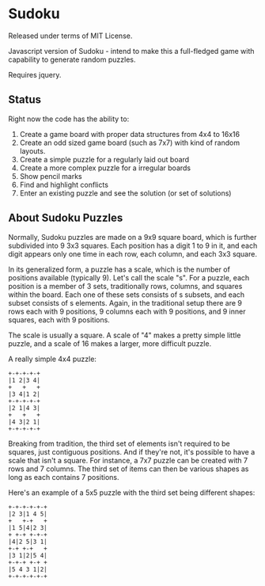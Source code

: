Sudoku
======

Released under terms of MIT License.

Javascript version of Sudoku - intend to make this a full-fledged game
with capability to generate random puzzles.

Requires jquery.


Status
------

Right now the code has the ability to:

1. Create a game board with proper data structures from 4x4 to 16x16
2. Create an odd sized game board (such as 7x7) with kind of random
   layouts.
3. Create a simple puzzle for a regularly laid out board
4. Create a more complex puzzle for a irregular boards
5. Show pencil marks
6. Find and highlight conflicts
7. Enter an existing puzzle and see the solution (or set of solutions)


About Sudoku Puzzles
--------------------

Normally, Sudoku puzzles are made on a 9x9 square board, which is
further subdivided into 9 3x3 squares.  Each position has a digit 1
to 9 in it, and each digit appears only one time in each row, each
column, and each 3x3 square.

In its generalized form, a puzzle has a scale, which is the number of
positions available (typically 9).  Let's call the scale "s".  For a
puzzle, each position is a member of 3 sets, traditionally rows,
columns, and squares within the board. Each one of these sets consists
of s subsets, and each subset consists of s elements.  Again, in the
traditional setup there are 9 rows each with 9 positions, 9 columns each
with 9 positions, and 9 inner squares, each with 9 positions.

The scale is usually a square.  A scale of "4" makes a pretty simple
little puzzle, and a scale of 16 makes a larger, more difficult puzzle.

A really simple 4x4 puzzle:

    +-+-+-+-+
    |1 2|3 4|
    +   +   +
    |3 4|1 2|
    +-+-+-+-+
    |2 1|4 3|
    +   +   +
    |4 3|2 1|
    +-+-+-+-+

Breaking from tradition, the third set of elements isn't required to be
squares, just contiguous positions.  And if they're not, it's possible
to have a scale that isn't a square.  For instance, a 7x7 puzzle can be
created with 7 rows and 7 columns.  The third set of items can then be
various shapes as long as each contains 7 positions.

Here's an example of a 5x5 puzzle with the third set being different
shapes:

    +-+-+-+-+-+
    |2 3|1 4 5|
    +   +-+   +
    |1 5|4|2 3|
    + +-+ +-+-+
    |4|2 5|3 1|
    +-+ +-+   +
    |3 1|2|5 4|
    +-+-+ +-+ +
    |5 4 3 1|2|
    +-+-+-+-+-+


